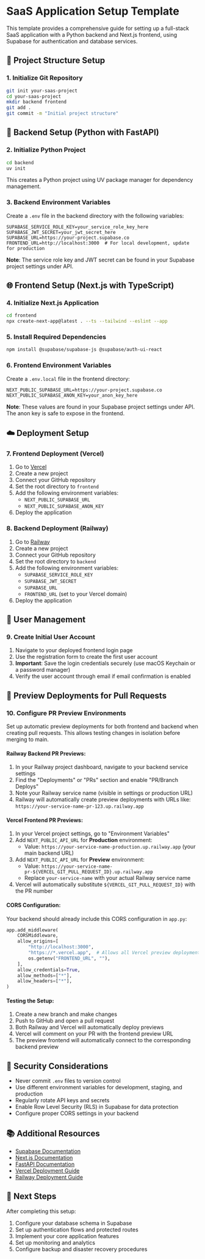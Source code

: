 # SaaS Application Setup Template

This template provides a comprehensive guide for setting up a full-stack SaaS application with a Python backend and Next.js frontend, using Supabase for authentication and database services.

## 📁 Project Structure Setup

### 1. Initialize Git Repository
```bash
git init your-saas-project
cd your-saas-project
mkdir backend frontend
git add .
git commit -m "Initial project structure"
```

## 🔧 Backend Setup (Python with FastAPI)

### 2. Initialize Python Project
```bash
cd backend
uv init
```

This creates a Python project using UV package manager for dependency management.

### 3. Backend Environment Variables
Create a `.env` file in the backend directory with the following variables:
```env
SUPABASE_SERVICE_ROLE_KEY=your_service_role_key_here
SUPABASE_JWT_SECRET=your_jwt_secret_here
SUPABASE_URL=https://your-project.supabase.co
FRONTEND_URL=http://localhost:3000  # For local development, update for production
```

**Note**: The service role key and JWT secret can be found in your Supabase project settings under API.

## 🌐 Frontend Setup (Next.js with TypeScript)

### 4. Initialize Next.js Application
```bash
cd frontend
npx create-next-app@latest . --ts --tailwind --eslint --app
```

### 5. Install Required Dependencies
```bash
npm install @supabase/supabase-js @supabase/auth-ui-react
```

### 6. Frontend Environment Variables
Create a `.env.local` file in the frontend directory:
```env
NEXT_PUBLIC_SUPABASE_URL=https://your-project.supabase.co
NEXT_PUBLIC_SUPABASE_ANON_KEY=your_anon_key_here
```

**Note**: These values are found in your Supabase project settings under API. The anon key is safe to expose in the frontend.

## ☁️ Deployment Setup

### 7. Frontend Deployment (Vercel)
1. Go to [Vercel](https://vercel.com)
2. Create a new project
3. Connect your GitHub repository
4. Set the root directory to `frontend`
5. Add the following environment variables:
   - `NEXT_PUBLIC_SUPABASE_URL`
   - `NEXT_PUBLIC_SUPABASE_ANON_KEY`
6. Deploy the application

### 8. Backend Deployment (Railway)
1. Go to [Railway](https://railway.app)
2. Create a new project
3. Connect your GitHub repository
4. Set the root directory to `backend`
5. Add the following environment variables:
   - `SUPABASE_SERVICE_ROLE_KEY`
   - `SUPABASE_JWT_SECRET`
   - `SUPABASE_URL`
   - `FRONTEND_URL` (set to your Vercel domain)
6. Deploy the application

## 👤 User Management

### 9. Create Initial User Account
1. Navigate to your deployed frontend login page
2. Use the registration form to create the first user account
3. **Important**: Save the login credentials securely (use macOS Keychain or a password manager)
4. Verify the user account through email if email confirmation is enabled

## 🔄 Preview Deployments for Pull Requests

### 10. Configure PR Preview Environments
Set up automatic preview deployments for both frontend and backend when creating pull requests. This allows testing changes in isolation before merging to main.

#### Railway Backend PR Previews:
1. In your Railway project dashboard, navigate to your backend service settings
2. Find the "Deployments" or "PRs" section and enable "PR/Branch Deploys"
3. Note your Railway service name (visible in settings or production URL)
4. Railway will automatically create preview deployments with URLs like: `https://your-service-name-pr-123.up.railway.app`

#### Vercel Frontend PR Previews:
1. In your Vercel project settings, go to "Environment Variables"
2. Add `NEXT_PUBLIC_API_URL` for **Production** environment:
   - Value: `https://your-service-name-production.up.railway.app` (your main backend URL)
3. Add `NEXT_PUBLIC_API_URL` for **Preview** environment:
   - Value: `https://your-service-name-pr-${VERCEL_GIT_PULL_REQUEST_ID}.up.railway.app`
   - Replace `your-service-name` with your actual Railway service name
4. Vercel will automatically substitute `${VERCEL_GIT_PULL_REQUEST_ID}` with the PR number

#### CORS Configuration:
Your backend should already include this CORS configuration in `app.py`:
```python
app.add_middleware(
    CORSMiddleware,
    allow_origins=[
        "http://localhost:3000",
        "https://*.vercel.app",  # Allows all Vercel preview deployments
        os.getenv("FRONTEND_URL", ""),
    ],
    allow_credentials=True,
    allow_methods=["*"],
    allow_headers=["*"],
)
```

#### Testing the Setup:
1. Create a new branch and make changes
2. Push to GitHub and open a pull request
3. Both Railway and Vercel will automatically deploy previews
4. Vercel will comment on your PR with the frontend preview URL
5. The preview frontend will automatically connect to the corresponding backend preview

## 🔐 Security Considerations

- Never commit `.env` files to version control
- Use different environment variables for development, staging, and production
- Regularly rotate API keys and secrets
- Enable Row Level Security (RLS) in Supabase for data protection
- Configure proper CORS settings in your backend

## 📚 Additional Resources

- [Supabase Documentation](https://supabase.com/docs)
- [Next.js Documentation](https://nextjs.org/docs)
- [FastAPI Documentation](https://fastapi.tiangolo.com/)
- [Vercel Deployment Guide](https://vercel.com/docs)
- [Railway Deployment Guide](https://docs.railway.app/)

## 🚀 Next Steps

After completing this setup:
1. Configure your database schema in Supabase
2. Set up authentication flows and protected routes
3. Implement your core application features
4. Set up monitoring and analytics
5. Configure backup and disaster recovery procedures